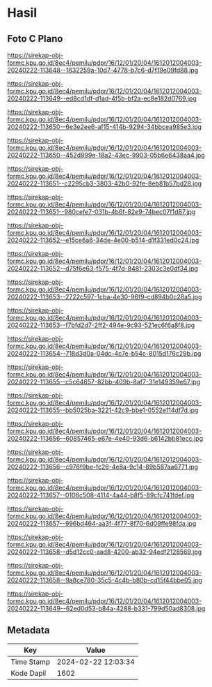 # Hasil

## Foto C Plano

https://sirekap-obj-formc.kpu.go.id/8ec4/pemilu/pdpr/16/12/01/20/04/1612012004003-20240222-113648--1832259a-10d7-4778-b7c6-d7f19e09fd88.jpg

https://sirekap-obj-formc.kpu.go.id/8ec4/pemilu/pdpr/16/12/01/20/04/1612012004003-20240222-113649--ed8cd1df-d1ad-4f5b-bf2a-ec8e182d0769.jpg

https://sirekap-obj-formc.kpu.go.id/8ec4/pemilu/pdpr/16/12/01/20/04/1612012004003-20240222-113650--6e3e2ee6-af15-414b-9294-34bbcea985e3.jpg

https://sirekap-obj-formc.kpu.go.id/8ec4/pemilu/pdpr/16/12/01/20/04/1612012004003-20240222-113650--452d999e-18a2-43ec-9903-05b6e6438aa4.jpg

https://sirekap-obj-formc.kpu.go.id/8ec4/pemilu/pdpr/16/12/01/20/04/1612012004003-20240222-113651--c2295cb3-3803-42b0-92fe-8eb81b57bd28.jpg

https://sirekap-obj-formc.kpu.go.id/8ec4/pemilu/pdpr/16/12/01/20/04/1612012004003-20240222-113651--980cefe7-031b-4b6f-82e9-74bec07f1d87.jpg

https://sirekap-obj-formc.kpu.go.id/8ec4/pemilu/pdpr/16/12/01/20/04/1612012004003-20240222-113652--e15ce6a6-34de-4e00-b514-d1f331ed0c24.jpg

https://sirekap-obj-formc.kpu.go.id/8ec4/pemilu/pdpr/16/12/01/20/04/1612012004003-20240222-113652--d75f6e63-f575-4f7d-8481-2303c3e0df34.jpg

https://sirekap-obj-formc.kpu.go.id/8ec4/pemilu/pdpr/16/12/01/20/04/1612012004003-20240222-113653--2722c597-1cba-4e30-96f9-cd894b0c28a5.jpg

https://sirekap-obj-formc.kpu.go.id/8ec4/pemilu/pdpr/16/12/01/20/04/1612012004003-20240222-113653--f7bfd2d7-2ff2-494e-9c93-521ec6f6a8f8.jpg

https://sirekap-obj-formc.kpu.go.id/8ec4/pemilu/pdpr/16/12/01/20/04/1612012004003-20240222-113654--718d3d0a-04dc-4c7e-b54c-8015d176c29b.jpg

https://sirekap-obj-formc.kpu.go.id/8ec4/pemilu/pdpr/16/12/01/20/04/1612012004003-20240222-113655--c5c64657-82bb-409b-8af7-31e149359e67.jpg

https://sirekap-obj-formc.kpu.go.id/8ec4/pemilu/pdpr/16/12/01/20/04/1612012004003-20240222-113655--bb5025ba-3221-42c9-bbe1-0552e114df7d.jpg

https://sirekap-obj-formc.kpu.go.id/8ec4/pemilu/pdpr/16/12/01/20/04/1612012004003-20240222-113656--60857465-e67e-4e40-93d6-b6142bb81ecc.jpg

https://sirekap-obj-formc.kpu.go.id/8ec4/pemilu/pdpr/16/12/01/20/04/1612012004003-20240222-113656--c976f9be-fc26-4e8a-9c14-89b587aa6771.jpg

https://sirekap-obj-formc.kpu.go.id/8ec4/pemilu/pdpr/16/12/01/20/04/1612012004003-20240222-113657--0106c508-4114-4a44-b8f5-89cfc741fdef.jpg

https://sirekap-obj-formc.kpu.go.id/8ec4/pemilu/pdpr/16/12/01/20/04/1612012004003-20240222-113657--996bd464-aa3f-4f77-8f70-6d09ffe98fda.jpg

https://sirekap-obj-formc.kpu.go.id/8ec4/pemilu/pdpr/16/12/01/20/04/1612012004003-20240222-113658--d5d12cc0-aad8-4200-ab32-94edf2128569.jpg

https://sirekap-obj-formc.kpu.go.id/8ec4/pemilu/pdpr/16/12/01/20/04/1612012004003-20240222-113658--9a8ce780-35c5-4c4b-b80b-cd15f44bbe05.jpg

https://sirekap-obj-formc.kpu.go.id/8ec4/pemilu/pdpr/16/12/01/20/04/1612012004003-20240222-113649--62ed0d53-b84a-4288-b331-799d50ad8308.jpg


## Metadata

| Key        | Value               |
| ---------- | ------------------- |
| Time Stamp | 2024-02-22 12:03:34 |
| Kode Dapil | 1602                |



